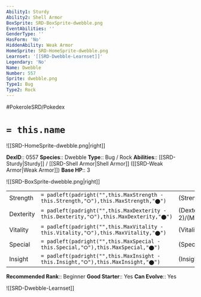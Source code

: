 ```yaml
---
Ability1: Sturdy
Ability2: Shell Armor
BoxSprite: SRD-BoxSprite-dwebble.png
EventAbilities: ''
GenderType: ''
HasForm: 'No'
HiddenAbility: Weak Armor
HomeSprite: SRD-HomeSprite-dwebble.png
Learnset: '[[SRD-Dwebble-Learnset]]'
Legendary: 'No'
Name: Dwebble
Number: 557
Sprite: dwebble.png
Type1: Bug
Type2: Rock
---
```


#PokeroleSRD/Pokedex

# `= this.name`

![[SRD-HomeSprite-dwebble.png|right]]

**DexID**:: 0557
**Species**:: Dwebble
**Type**:: Bug / Rock
**Abilities**:: [[SRD-Sturdy|Sturdy]] / [[SRD-Shell Armor|Shell Armor]] ([[SRD-Weak Armor|Weak Armor]])
**Base HP**:: 3

![[SRD-BoxSprite-dwebble.png|right]]

|           |                                                                                        |                                          |
| --------- | -------------------------------------------------------------------------------------- | ---------------------------------------- |
| Strength  | `= padleft(padright("",this.MaxStrength - this.Strength,"⭘"),this.MaxStrength,"⬤")`    | (Strength::2)/(MaxStrength::4)   |
| Dexterity | `= padleft(padright("",this.MaxDexterity - this.Dexterity,"⭘"),this.MaxDexterity,"⬤")` | (Dexterity:: 2)/(MaxDexterity::4) |
| Vitality  | `= padleft(padright("",this.MaxVitality - this.Vitality,"⭘"),this.MaxVitality,"⬤")`    | (Vitality::2)/(MaxVitality::5)   |
| Special   | `= padleft(padright("",this.MaxSpecial - this.Special,"⭘"),this.MaxSpecial,"⬤")`       | (Special::1)/(MaxSpecial::3)     |
| Insight   | `= padleft(padright("",this.MaxInsight - this.Insight,"⭘"),this.MaxInsight,"⬤")`       | (Insight::1)/(MaxInsight::3)     |

**Recommended Rank**:: Beginner
**Good Starter**:: Yes
**Can Evolve**:: Yes

![[SRD-Dwebble-Learnset]]